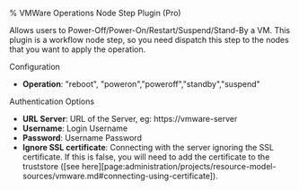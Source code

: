 % VMWare Operations Node Step Plugin (Pro)

Allows users to Power-Off/Power-On/Restart/Suspend/Stand-By a VM. 
This plugin is a workflow node step, so you need dispatch this step to the nodes that you want to apply the operation.

Configuration

* **Operation**: "reboot", "poweron","poweroff","standby","suspend"

Authentication Options

* **URL Server**:  URL of the Server, eg: https://vmware-server
* **Username**: Login Username
* **Password**: Username Password
* **Ignore SSL certificate**:  Connecting with the server ignoring the SSL certificate. If this is false, you will need to add the certificate to the truststore ([see here][page:administration/projects/resource-model-sources/vmware.md#connecting-using-certificate]).


